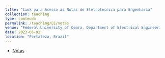 ```yaml
---
title: "Link para Acesso às Notas de Eletrotécnica para Engenharia"
collection: teaching
type: conteudo
permalink: /teaching/EE/notas
venue: "Federal University of Ceara, Department of Electrical Engineering"
date: 2023-06-02
location: "Fortaleza, Brazil"
---
```


- [Notas](https://drive.google.com/file/d/1cq0MVMKB-7s4eXAiPJblT8icaLe0-Ooa/view?usp=sharing)